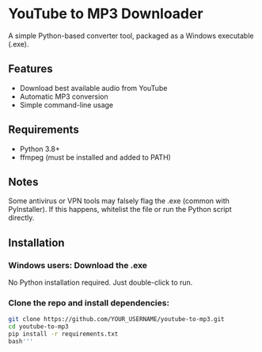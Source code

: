 # YouTube to MP3 Downloader
A simple Python-based converter tool, packaged as a Windows executable (.exe).
## Features
- Download best available audio from YouTube
- Automatic MP3 conversion
- Simple command-line usage

## Requirements
- Python 3.8+
- ffmpeg (must be installed and added to PATH)

## Notes
Some antivirus or VPN tools may falsely flag the .exe (common with PyInstaller).
If this happens, whitelist the file or run the Python script directly.

## Installation
###  Windows users: Download the .exe
No Python installation required.
Just double-click to run.
###  Clone the repo and install dependencies:
```bash
git clone https://github.com/YOUR_USERNAME/youtube-to-mp3.git
cd youtube-to-mp3
pip install -r requirements.txt
bash'''

